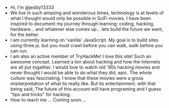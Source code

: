 - Hi, I’m @jeddy13333
- We live in such amazing and wonderous times, technology is at levels of what I thought
  would only be possible in SciFi movies. I have been inspired to document my journey through learning;
  coding, hacking, hardware...
  and whatever else comes up... lets build the future we want, for the better.
- I am currently learning on 'vanilla' JavaScript. My goal is to build sites using three.js. 
  but you must crawl before you can walk, walk before you can run. 
- I am also an active member of TryHackMe! I love this site! Such an awesome concept. Learned a ton about 
  hacking and how the Internets are all put together. I would love to watch old '90s hacking movies 
  and never thought I would be able to do what they did, epic. The whole culture was fascinating. I know that 
  these movies were a gross misiterpretation of what its really like. But its entertainment. with that being 
  said; The future of this account will have programing and I guess "tips and tricks" for hacking.
- How to reach me ... Coming soon....

<!---
jeddy13333/jeddy13333 is a ✨ special ✨ repository because its `README.md` (this file) appears on your GitHub profile.
You can click the Preview link to take a look at your changes.
--->
